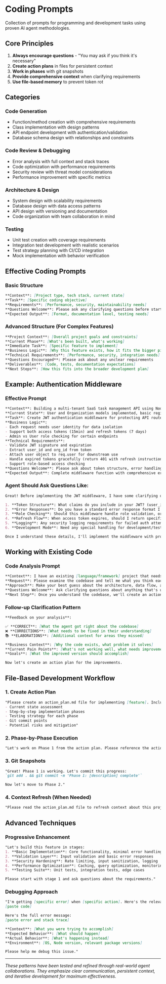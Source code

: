# Coding Prompts

Collection of prompts for programming and development tasks using proven AI agent methodologies.

## Core Principles

1. **Always encourage questions** - "You may ask if you think it's necessary"
2. **Create action plans** in files for persistent context
3. **Work in phases** with git snapshots
4. **Provide comprehensive context** when clarifying requirements
5. **Use file-based memory** to prevent token rot

## Categories

### Code Generation
- Function/method creation with comprehensive requirements
- Class implementation with design patterns
- API endpoint development with authentication/validation
- Database schema design with relationships and constraints

### Code Review & Debugging  
- Error analysis with full context and stack traces
- Code optimization with performance requirements
- Security review with threat model considerations
- Performance improvement with specific metrics

### Architecture & Design
- System design with scalability requirements
- Database design with data access patterns
- API design with versioning and documentation
- Code organization with team collaboration in mind

### Testing
- Unit test creation with coverage requirements
- Integration test development with realistic scenarios
- Test strategy planning with CI/CD integration
- Mock implementation with behavior verification

## Effective Coding Prompts

### Basic Structure
```markdown
**Context**: [Project type, tech stack, current state]
**Task**: [Specific coding objective]
**Requirements**: [Performance, security, maintainability needs]
**Questions Welcome**: Please ask any clarifying questions before starting
**Expected Output**: [Format, documentation level, testing needs]
```

### Advanced Structure (For Complex Features)
```markdown
**Project Context**: [Overall project goals and constraints]
**Current Phase**: [What's been built, what's working]
**Immediate Task**: [Specific feature to implement]
**Business Logic**: [Why this feature exists, how it fits the bigger picture]
**Technical Requirements**: [Performance, security, integration needs]
**Questions Encouraged**: Please ask about any unclear requirements
**Deliverables**: [Code, tests, documentation expectations]
**Next Steps**: [How this fits into the broader development plan]
```

## Example: Authentication Middleware

### Effective Prompt
```markdown
**Context**: Building a multi-tenant SaaS task management API using Node.js/Express and MongoDB
**Current State**: User and Organization models implemented, basic registration working
**Task**: Create JWT authentication middleware for protecting API routes
**Business Logic**: 
- Each request needs user identity for data isolation
- Support both access tokens (15min) and refresh tokens (7 days)
- Admin vs User role checking for certain endpoints
**Technical Requirements**:
- Validate JWT signature and expiration
- Extract user_id and org_id from token
- Attach user object to req.user for downstream use
- Handle expired tokens gracefully (return 401 with refresh instruction)
- Support role-based access checking
**Questions Welcome**: Please ask about token structure, error handling preferences, or any other details
**Expected Output**: Complete middleware function with comprehensive error handling and TypeScript types
```

### Agent Should Ask Questions Like:
```markdown
Great! Before implementing the JWT middleware, I have some clarifying questions:

1. **Token Structure**: What claims do you include in your JWT? (user_id, org_id, role, etc.)
2. **Error Responses**: Do you have a standard error response format I should follow?
3. **Role Checking**: Should this middleware handle role validation, or separate middleware?
4. **Refresh Flow**: When access token expires, should I return specific refresh instructions?
5. **Logging**: Any security logging requirements for failed auth attempts?
6. **Development Mode**: Need any special handling for development/testing?

Once I understand these details, I'll implement the middleware with proper error handling.
```

## Working with Existing Code

### Code Analysis Prompt
```markdown
**Context**: I have an existing [language/framework] project that needs [specific improvement]
**Request**: Please examine the codebase and tell me what you think each major component does
**Approach**: Make your best guess about the architecture, data flow, and main functionality
**Questions Welcome**: Ask clarifying questions about anything that's unclear
**Next Step**: Once you understand the codebase, we'll create an action plan for the improvements
```

### Follow-up Clarification Pattern
```markdown
**Feedback on your analysis**:

✅ **CORRECT**: [What the agent got right about the codebase]
❌ **CORRECTIONS**: [What needs to be fixed in their understanding]  
📚 **ELABORATIONS**: [Additional context for areas they missed]

**Business Context**: [Why the code exists, what problem it solves]
**Current Pain Points**: [What's not working well, what needs improvement]
**Goals**: [What the improved version should accomplish]

Now let's create an action plan for the improvements.
```

## File-Based Development Workflow

### 1. Create Action Plan
```markdown
"Please create an action_plan.md file for implementing [feature]. Include:
- Current state assessment
- Step-by-step implementation phases  
- Testing strategy for each phase
- Git commit points
- Potential risks and mitigation"
```

### 2. Phase-by-Phase Execution
```markdown
"Let's work on Phase 1 from the action plan. Please reference the action_plan.md file for context and implement [specific component]."
```

### 3. Git Snapshots
```markdown
"Great! Phase 1 is working. Let's commit this progress:
`git add . && git commit -m 'Phase 1: [description] complete'`

Now let's move to Phase 2."
```

### 4. Context Refresh (When Needed)
```markdown
"Please read the action_plan.md file to refresh context about this project, then continue with [specific task]."
```

## Advanced Techniques

### Progressive Enhancement
```markdown
"Let's build this feature in stages:
1. **Basic Implementation**: Core functionality, minimal error handling
2. **Validation Layer**: Input validation and basic error responses  
3. **Security Hardening**: Rate limiting, input sanitization, logging
4. **Performance Optimization**: Caching, query optimization, monitoring
5. **Testing Suite**: Unit tests, integration tests, edge cases

Please start with stage 1 and ask questions about the requirements."
```

### Debugging Approach
```markdown
"I'm getting [specific error] when [specific action]. Here's the relevant code:
[paste code]

Here's the full error message:
[paste error and stack trace]

**Context**: [What you were trying to accomplish]
**Expected Behavior**: [What should happen]
**Actual Behavior**: [What's happening instead]
**Environment**: [OS, Node version, relevant package versions]

Please help me debug this issue."
```

---

*These patterns have been tested and refined through real-world agent collaborations. They emphasize clear communication, persistent context, and iterative development for maximum effectiveness.*
